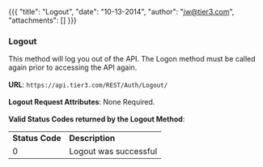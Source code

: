 {{{
  "title": "Logout",
  "date": "10-13-2014",
  "author": "jw@tier3.com",
  "attachments": []
}}}

<h3>Logout</h3>
<p>This method will log you out of the API. The Logon method must be called again prior to accessing the API again.
  <br />
  <br /><strong>URL</strong>: <code>https://api.tier3.com/REST/Auth/Logout/</code>
  <br />
  <br /><strong>Logout Request Attributes</strong>: None Required.
  <br />
  <br /><strong>Valid Status Codes returned by the Logout Method</strong>:</p>
<table>
  <tbody>
    <tr>
      <td><strong>Status Code</strong>
      </td>
      <td><strong>Description</strong>
      </td>
    </tr>
    <tr>
      <td>0</td>
      <td>Logout was successful</td>
    </tr>
  </tbody>
</table>